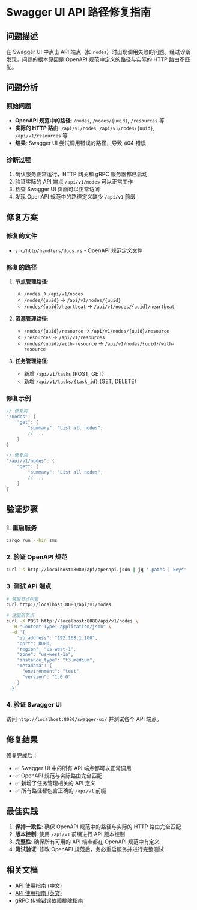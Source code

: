 # Swagger UI API 路径修复指南

## 问题描述

在 Swagger UI 中点击 API 端点（如 `nodes`）时出现调用失败的问题。经过诊断发现，问题的根本原因是 OpenAPI 规范中定义的路径与实际的 HTTP 路由不匹配。

## 问题分析

### 原始问题
- **OpenAPI 规范中的路径**: `/nodes`, `/nodes/{uuid}`, `/resources` 等
- **实际的 HTTP 路由**: `/api/v1/nodes`, `/api/v1/nodes/{uuid}`, `/api/v1/resources` 等
- **结果**: Swagger UI 尝试调用错误的路径，导致 404 错误

### 诊断过程
1. 确认服务正常运行，HTTP 网关和 gRPC 服务器都已启动
2. 验证实际的 API 端点 `/api/v1/nodes` 可以正常工作
3. 检查 Swagger UI 页面可以正常访问
4. 发现 OpenAPI 规范中的路径定义缺少 `/api/v1` 前缀

## 修复方案

### 修复的文件
- `src/http/handlers/docs.rs` - OpenAPI 规范定义文件

### 修复的路径
1. **节点管理路径**:
   - `/nodes` → `/api/v1/nodes`
   - `/nodes/{uuid}` → `/api/v1/nodes/{uuid}`
   - `/nodes/{uuid}/heartbeat` → `/api/v1/nodes/{uuid}/heartbeat`

2. **资源管理路径**:
   - `/nodes/{uuid}/resource` → `/api/v1/nodes/{uuid}/resource`
   - `/resources` → `/api/v1/resources`
   - `/nodes/{uuid}/with-resource` → `/api/v1/nodes/{uuid}/with-resource`

3. **任务管理路径**:
   - 新增 `/api/v1/tasks` (POST, GET)
   - 新增 `/api/v1/tasks/{task_id}` (GET, DELETE)

### 修复示例

```rust
// 修复前
"/nodes": {
    "get": {
        "summary": "List all nodes",
        // ...
    }
}

// 修复后
"/api/v1/nodes": {
    "get": {
        "summary": "List all nodes",
        // ...
    }
}
```

## 验证步骤

### 1. 重启服务
```bash
cargo run --bin sms
```

### 2. 验证 OpenAPI 规范
```bash
curl -s http://localhost:8080/api/openapi.json | jq '.paths | keys'
```

### 3. 测试 API 端点
```bash
# 获取节点列表
curl http://localhost:8080/api/v1/nodes

# 注册新节点
curl -X POST http://localhost:8080/api/v1/nodes \
  -H "Content-Type: application/json" \
  -d '{
    "ip_address": "192.168.1.100",
    "port": 8080,
    "region": "us-west-1",
    "zone": "us-west-1a",
    "instance_type": "t3.medium",
    "metadata": {
      "environment": "test",
      "version": "1.0.0"
    }
  }'
```

### 4. 验证 Swagger UI
访问 `http://localhost:8080/swagger-ui/` 并测试各个 API 端点。

## 修复结果

修复完成后：
- ✅ Swagger UI 中的所有 API 端点都可以正常调用
- ✅ OpenAPI 规范与实际路由完全匹配
- ✅ 新增了任务管理相关的 API 定义
- ✅ 所有路径都包含正确的 `/api/v1` 前缀

## 最佳实践

1. **保持一致性**: 确保 OpenAPI 规范中的路径与实际的 HTTP 路由完全匹配
2. **版本控制**: 使用 `/api/v1` 前缀进行 API 版本控制
3. **完整性**: 确保所有可用的 API 端点都在 OpenAPI 规范中有定义
4. **测试验证**: 修改 OpenAPI 规范后，务必重启服务并进行完整测试

## 相关文档

- [API 使用指南 (中文)](./api-usage-guide-zh.md)
- [API 使用指南 (英文)](./api-usage-guide-en.md)
- [gRPC 传输错误故障排除指南](./grpc-transport-error-troubleshooting-zh.md)